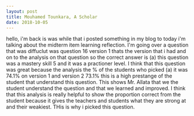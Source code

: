 ```yaml
---
layout: post
title: Mouhamed Tounkara, A Scholar 
date: 2018-10-05
---
```

hello, i'm back is was while that i posted something in my blog to today i'm talking about the midterm item learning reflection.  I'm going over a question that was diffuclut was question 16 version 1 thats the version that i had and on to the analysis on that question so the correct answer is (a) this question was a mastery skill 5 and it was a practioner level. I think that this question was great because the analysis the % of the students who picked (a) it was 74.1% on version 1 and version 2 73.1% this is a high prestange of the student that understand this question. This shows Mr. Allata that we the student understand the question and that we learned and improved. I think that this analysis is really helpful to show the proportion correct from the student because it gives the teachers and students what they are strong at and their weakiest. THis is why i picked this question.
 
